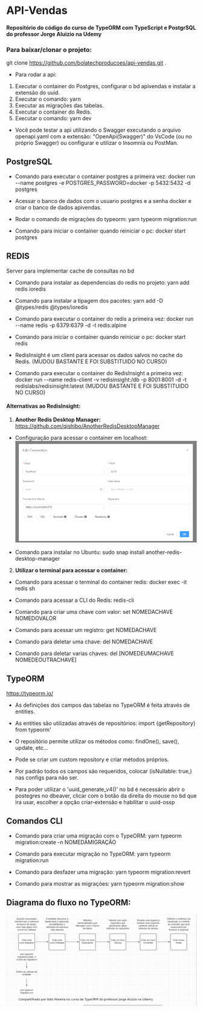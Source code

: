 # API-Vendas
#### Repositório do código do curso de TypeORM com TypeScript e PostgrSQL do professor Jorge Aluizio na Udemy

### Para baixar/clonar o projeto:
git clone https://github.com/bolatechproducoes/api-vendas.git .

* Para rodar a api:
1. Executar o container do Postgres, configurar o bd apivendas e instalar a extensão do uuid.
2. Executar o comando: yarn
3. Executar as migrações das tabelas.
4. Executar o container do Redis.
5. Executar o comando: yarn dev
* Você pode testar a api utilizando o Swagger executando o arquivo openapi.yaml com a extensão: "OpenApi(Swagger)" do VsCode (ou no próprio Swagger) ou configurar e utilizar o Insomnia ou PostMan.

## PostgreSQL

* Comando para executar o container postgres a primeira vez:
docker run --name postgres -e POSTGRES_PASSWORD=docker -p 5432:5432 -d postgres

* Acessar o banco de dados com o usuario postgres e a senha docker e criar o banco de dados apivendas.

* Rodar o comando de migrações do typeorm:
yarn typeorm migration:run

* Comando para iniciar o container quando reiniciar o pc:
docker start postgres

## REDIS

Server para implementar cache de consultas no bd

* Comando para instalar as dependencias do redis no projeto:
yarn add redis ioredis

* Comando para instalar a tipagem dos pacotes:
yarn add -D @types/redis @types/ioredis

* Comando para executar o container do redis a primeira vez:
docker run --name redis -p 6379:6379 -d -t redis:alpine

* Comando para iniciar o container quando reiniciar o pc:
docker start redis

* RedisInsight é um client para acessar os dados salvos no cache do Redis.
(MUDOU BASTANTE E FOI SUBSTITUIDO NO CURSO)

* Comando para executar o container do RedisInsight a primeira vez:
docker run --name redis-client -v redisinsight:/db -p 8001:8001 -d -t redislabs/redisinsight:latest
(MUDOU BASTANTE E FOI SUBSTITUIDO NO CURSO)

#### Alternativas ao RedisInsight:

1. **Another Redis Desktop Manager:**
https://github.com/qishibo/AnotherRedisDesktopManager
* Configuração para acessar o container em localhost:
![configuração de acesso another redis](https://github.com/bolatechproducoes/api-vendas/blob/master/diagramas/another-redis-config-connection.png)

* Comando para instalar no Ubuntu:
sudo snap install another-redis-desktop-manager

2. **Utilizar o terminal para acessar o container:**
* Comando para acessar o terminal do container redis:
docker exec -it redis sh

* Comando para acessar a CLI do Redis:
redis-cli

* Comando para criar uma chave com valor:
set NOMEDACHAVE NOMEDOVALOR

* Comando para acessar um registro:
get NOMEDACHAVE

* Comando para deletar uma chave:
del NOMEDACHAVE

* Comando para deletar varias chaves:
del [NOMEDEUMACHAVE NOMEDEOUTRACHAVE]


## TypeORM

https://typeorm.io/

* As definições dos campos das tabelas no TypeORM é feita através de entities.
* As entities são utilizadas através de repositórios: import {getRepository} from typeorm'
* O repositório permite utilizar os métodos como: findOne(), save(), update, etc...
* Pode se criar um custom repository e criar métodos próprios.
* Por padrão todos os campos são requeridos, colocar (isNullable: true,) nas configs para não ser.

* Para poder utilizar o 'uuid_generate_v4()' no bd é necessário abrir o postegres no dbeaver, clicar com o botão da direita do mouse no bd que ira usar, escolher a opção criar-extensão e habilitar o uuid-ossp

## Comandos CLI

* Comando para criar uma migração com o TypeORM:
yarn typeorm migration:create -n NOMEDAMIGRAÇÂO

* Comando para executar migração no TypeORM:
yarn typeorm migration:run

* Comando para desfazer uma migração:
yarn typeorm migration:revert

* Comando para mostrar as migrações:
yarn typeorm migration:show

## Diagrama do fluxo no TypeORM:

![diagrama fluxo typeorm](https://github.com/bolatechproducoes/api-vendas/blob/master/diagramas/Sequencia%20de%20criacao%20TypeORM%20em%20TS.png)
